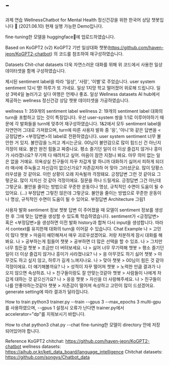 # -
과제 연습
WellnessChatbot for Mental Health
정신건강을 위한 한국어 상담 챗봇입니다 🙂 (2021.06.10) 현재 실행 가능한 Demo입니다.

fine-tuning한 모델을 huggingface🤗에 업로드하였습니다.

Based on KoGPT2 (v2)
KoGPT2 기반 일상대화 챗봇(https://github.com/haven-jeon/KoGPT2-chatbot) 의 코드를 참조하여 재구성하였습니다.

Datasets
Chit-chat datasets
더욱 자연스러운 대화를 위해 위 코드에서 사용한 일상 데이터셋을 함께 구성하였습니다.

제시된 sentiment label을 따라 '일상', '사랑', '이별'로 주었습니다.
user	system	sentiment
12시 땡!	하루가 또 가네요.	일상
1지망 학교 떨어졌어	위로해 드립니다.	일상
3박4일 놀러가고 싶다	여행은 언제나 좋죠.	일상
Wellness datasets
AI hub에서 제공하는 wellness 정신건강 상담 챗봇 데이터셋을 가공하였습니다.

wellness 1: 359개의 sentiment label
wellness 2: 19개의 sentiment label
대화의 turn을 포함하고 있는 것이 특징입니다.
우선 user-system 쌍을 1:1로 이루어야하기 때문에 각 발화들을 turn에 맞추어 재구성하였습니다.
1&2에서 모두 sentiment label을 자연언어 그대로 가져왔으며, turn에 따른 사용자 발화 중 '응', '아니'와 같은 답변을 <긍정답변> <부정답변>의 label로 전환하였습니다.
user	system	sentiment
너무 불안한 거 있지.	불안감을 느끼고 계시는군요. 00님이 불안감으로 많이 힘드신 건 아닌지 걱정이 돼요.	불안
완전 힘들고 짜증나요.	평소 즐기던 일이 더 이상 즐겁지 않거나 흥미가 사라졌나요?	무기력
다 때려치고 싶어.	마음이 잠깐 지쳤나 봐요. 아무 의미 없는 일은 없을 거예요.	의욕상실
친구들이 자꾸 차갑게 말 하니까 대화하기 싫어서 피하게 되더라	매사에 주눅들고 자신감이 없으신가요?	자존감저하
어 맞아	그러셨군요. 많이 당황스러우셨을 것 같아요. 이런 상황이 오래 지속될까 걱정돼요.	긍정답변
그런 것 같아요	그렇군요. 많이 지치신 것 같아 걱정이에요. 질문을 하나 드릴게요.	긍정답변
그건 아닌데	그렇군요. 불안을 줄이는 방법으로 꾸준한 운동이나 명상, 규칙적인 수면이 도움이 될 수 있어요. (...)	부정답변
그렇진 않은데	그렇군요. 불안을 줄이는 방법으로 꾸준한 운동이나 명상, 규칙적인 수면이 도움이 될 수 있어요.	부정답변
Architecture
그림1

<usr>사용자 발화 sentiment 정보 챗봇 답변 이 주어졌을 때 모델이 sentiment 정보를 생성한 후 그에 맞는 답변을 생성할 수 있도록 학습하였습니다.
sentiment가 <긍정답변> 혹은 <부정답변>을 생성하면 이전 발화 history과 합쳐 다시 input을 생성합니다.
따라서 context를 유지한채 대화의 turn을 이어갈 수 있습니다.
Chat Example
나 > 고민이 많다
챗봇 > 마음이 예민해져서 매우 괴로우셨겠어요. 저랑 차분하게 잠시 대화를 해봐요.
나 > 공부하는게 힘들어
챗봇 > 공부하면 더 많은 선택을 할 수 있죠.
나 > 그치만 너무 힘든걸
챗봇 > 조금만 더 버텨보세요.
나 > 싫어 너무 무기력해
챗봇 > 평소 즐기던 일이 더 이상 즐겁지 않거나 흥미가 사라졌나요?
나 > 응 아무것도 하기 싫어
챗봇 > 아무것도 하고 싶지 않고, 하루가 길게 느껴지나요.
나 > 맞아
챗봇 > 00님이 힘든 것 같아 걱정이에요. 더 얘기해볼까요?
나 > 성적이 자꾸 떨어져
챗봇 > 노력한 만큼 결과가 나오지 않으면 속상하죠.
나 > 친구들이랑도 잘 안맞는것같아
챗봇 > 사람들이 나에게 차갑게 대하는 것 같으신가요?
나 > 응응
챗봇 > 자신을 더 사랑해주세요.
나 > 친구들이 나를 안좋아하는것같아
챗봇 > 자존감이 떨어져 속상하고 고민이 많이 드셨겠어요.
generate setting에 따라 결과가 달라집니다.

How to train
python3 trainer.py --train --gpus 3 --max_epochs 3
multi-gpu를 사용하였으며, --gpus 1 설정시 오류가 난다면 trainer.py에서 accelerator="dp"를 지워보시기 바랍니다.

How to chat
python3 chat.py --chat
fine-tuning한 모델이 directory 안에 저장되어있어야 합니다.

Reference
KoGPT2 chitchat: https://github.com/haven-jeon/KoGPT2-chatbot
wellness datasets: https://aihub.or.kr/keti_data_board/language_intelligence
Chitchat datasets: https://github.com/songys/Chatbot_data
